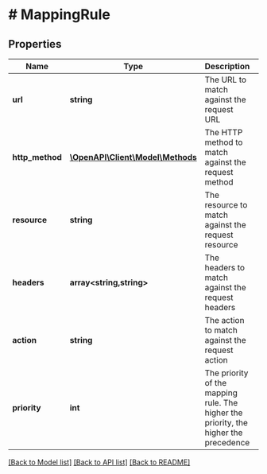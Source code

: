# # MappingRule

## Properties

Name | Type | Description | Notes
------------ | ------------- | ------------- | -------------
**url** | **string** | The URL to match against the request URL |
**http_method** | [**\OpenAPI\Client\Model\Methods**](Methods.md) | The HTTP method to match against the request method |
**resource** | **string** | The resource to match against the request resource |
**headers** | **array<string,string>** | The headers to match against the request headers | [optional]
**action** | **string** | The action to match against the request action | [optional]
**priority** | **int** | The priority of the mapping rule. The higher the priority, the higher the precedence | [optional]

[[Back to Model list]](../../README.md#models) [[Back to API list]](../../README.md#endpoints) [[Back to README]](../../README.md)
